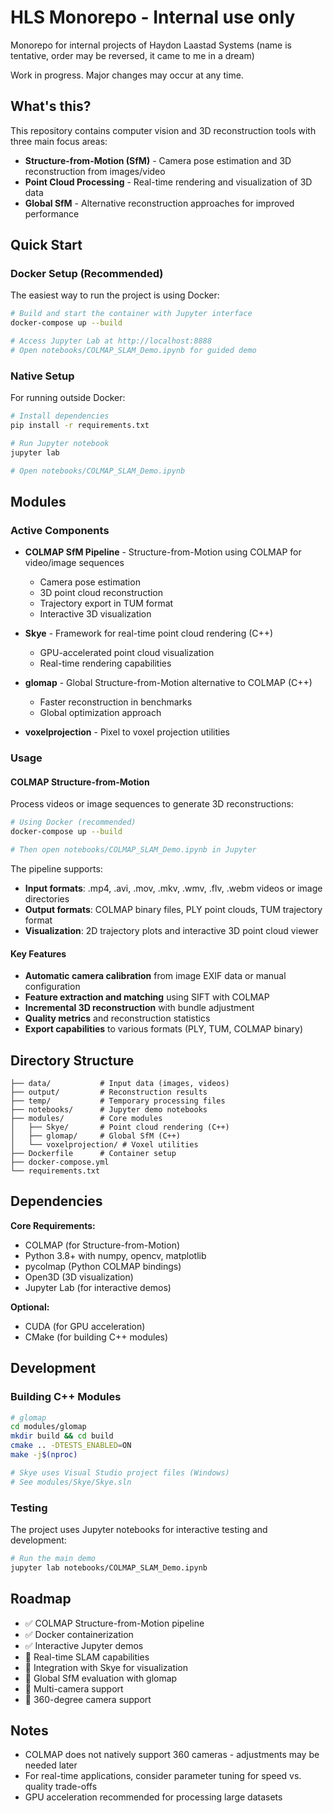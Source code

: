# HLS Monorepo - Internal use only

Monorepo for internal projects of Haydon Laastad Systems (name is tentative, order may be reversed, it came to me in a dream)

Work in progress. Major changes may occur at any time.

## What's this?

This repository contains computer vision and 3D reconstruction tools with three main focus areas:
- **Structure-from-Motion (SfM)** - Camera pose estimation and 3D reconstruction from images/video
- **Point Cloud Processing** - Real-time rendering and visualization of 3D data
- **Global SfM** - Alternative reconstruction approaches for improved performance

## Quick Start

### Docker Setup (Recommended)

The easiest way to run the project is using Docker:

```bash
# Build and start the container with Jupyter interface
docker-compose up --build

# Access Jupyter Lab at http://localhost:8888
# Open notebooks/COLMAP_SLAM_Demo.ipynb for guided demo
```

### Native Setup

For running outside Docker:

```bash
# Install dependencies
pip install -r requirements.txt

# Run Jupyter notebook
jupyter lab

# Open notebooks/COLMAP_SLAM_Demo.ipynb
```

## Modules

### Active Components

- **COLMAP SfM Pipeline** - Structure-from-Motion using COLMAP for video/image sequences
  - Camera pose estimation
  - 3D point cloud reconstruction  
  - Trajectory export in TUM format
  - Interactive 3D visualization

- **Skye** - Framework for real-time point cloud rendering (C++)
  - GPU-accelerated point cloud visualization
  - Real-time rendering capabilities

- **glomap** - Global Structure-from-Motion alternative to COLMAP (C++)
  - Faster reconstruction in benchmarks
  - Global optimization approach

- **voxelprojection** - Pixel to voxel projection utilities

### Usage

#### COLMAP Structure-from-Motion

Process videos or image sequences to generate 3D reconstructions:

```bash
# Using Docker (recommended)
docker-compose up --build

# Then open notebooks/COLMAP_SLAM_Demo.ipynb in Jupyter
```

The pipeline supports:
- **Input formats**: .mp4, .avi, .mov, .mkv, .wmv, .flv, .webm videos or image directories
- **Output formats**: COLMAP binary files, PLY point clouds, TUM trajectory format
- **Visualization**: 2D trajectory plots and interactive 3D point cloud viewer

#### Key Features

- **Automatic camera calibration** from image EXIF data or manual configuration
- **Feature extraction and matching** using SIFT with COLMAP
- **Incremental 3D reconstruction** with bundle adjustment
- **Quality metrics** and reconstruction statistics
- **Export capabilities** to various formats (PLY, TUM, COLMAP binary)

## Directory Structure

```
├── data/           # Input data (images, videos)
├── output/         # Reconstruction results
├── temp/           # Temporary processing files
├── notebooks/      # Jupyter demo notebooks
├── modules/        # Core modules
│   ├── Skye/       # Point cloud rendering (C++)
│   ├── glomap/     # Global SfM (C++)
│   └── voxelprojection/ # Voxel utilities
├── Dockerfile      # Container setup
├── docker-compose.yml
└── requirements.txt
```

## Dependencies

**Core Requirements:**
- COLMAP (for Structure-from-Motion)
- Python 3.8+ with numpy, opencv, matplotlib
- pycolmap (Python COLMAP bindings)
- Open3D (3D visualization)
- Jupyter Lab (for interactive demos)

**Optional:**
- CUDA (for GPU acceleration)
- CMake (for building C++ modules)

## Development

### Building C++ Modules

```bash
# glomap
cd modules/glomap
mkdir build && cd build
cmake .. -DTESTS_ENABLED=ON
make -j$(nproc)

# Skye uses Visual Studio project files (Windows)
# See modules/Skye/Skye.sln
```

### Testing

The project uses Jupyter notebooks for interactive testing and development:

```bash
# Run the main demo
jupyter lab notebooks/COLMAP_SLAM_Demo.ipynb
```

## Roadmap

- ✅ COLMAP Structure-from-Motion pipeline
- ✅ Docker containerization
- ✅ Interactive Jupyter demos
- 🔄 Real-time SLAM capabilities
- 🔄 Integration with Skye for visualization
- 🔄 Global SfM evaluation with glomap
- 🔄 Multi-camera support
- 🔄 360-degree camera support

## Notes

- COLMAP does not natively support 360 cameras - adjustments may be needed later
- For real-time applications, consider parameter tuning for speed vs. quality trade-offs
- GPU acceleration recommended for processing large datasets